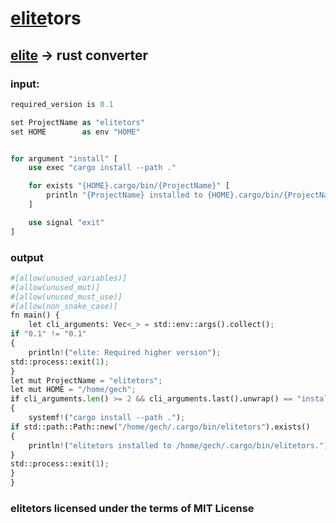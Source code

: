 # [elite](https://github.com/ferhatgec/elite)tors
## [elite](https://github.com/ferhatgec/elite) -> rust converter

### input:
```rs
required_version is 0.1

set ProjectName as "elitetors"
set HOME        as env "HOME"


for argument "install" [
    use exec "cargo install --path ."

    for exists "{HOME}.cargo/bin/{ProjectName}" [
        println "{ProjectName} installed to {HOME}.cargo/bin/{ProjectName}."
    ]

    use signal "exit"
]
```

### output
```py
#[allow(unused_variables)]
#[allow(unused_mut)]
#[allow(unused_must_use)]
#[allow(non_snake_case)]
fn main() {
    let cli_arguments: Vec<_> = std::env::args().collect();
if "0.1" != "0.1"
{
    println!("elite: Required higher version");
std::process::exit(1);
}
let mut ProjectName = "elitetors";
let mut HOME = "/home/gech";
if cli_arguments.len() >= 2 && cli_arguments.last().unwrap() == "install"
{
    systemf!("cargo install --path .");
if std::path::Path::new("/home/gech/.cargo/bin/elitetors").exists()
{
    println!("elitetors installed to /home/gech/.cargo/bin/elitetors.");
}
std::process::exit(1);
}
}

```

### elitetors licensed under the terms of MIT License
